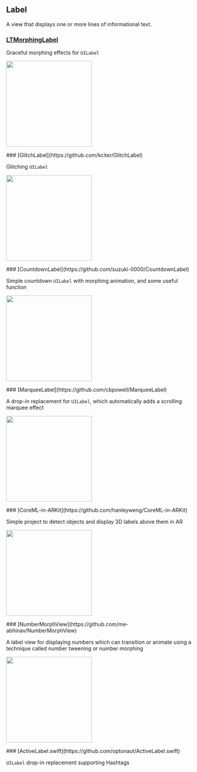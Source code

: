 ## Label

A view that displays one or more lines of informational text.
### [LTMorphingLabel](https://github.com/lexrus/LTMorphingLabel)

Graceful morphing effects for `UILabel`

<p float="left">
<img src="https://cloud.githubusercontent.com/assets/219689/3491822/96bf5de6-059d-11e4-9826-a6f82025d1af.gif" width="230">
</p>### [GlitchLabel](https://github.com/kciter/GlitchLabel)

Glitching `UILabel`

<p float="left">
<img src="https://raw.githubusercontent.com/kciter/GlitchLabel/master/Images/preview.gif" width="230">
</p>### [CountdownLabel](https://github.com/suzuki-0000/CountdownLabel)

Simple countdown `UILabel` with morphing animation, and some useful function

<p float="left">
<img src="https://raw.githubusercontent.com/suzuki-0000/CountdownLabel/master/Screenshots/example01.gif" width="230">
</p>### [MarqueeLabel](https://github.com/cbpowell/MarqueeLabel)

A drop-in replacement for `UILabel`, which automatically adds a scrolling marquee effect

<p float="left">
<img src="https://raw.githubusercontent.com/cbpowell/MarqueeLabel/master/Metadata/MarqueeLabelDemo.gif" width="230">
</p>### [CoreML-in-ARKit](https://github.com/hanleyweng/CoreML-in-ARKit)

Simple project to detect objects and display 3D labels above them in AR

<p float="left">
<img src="https://raw.githubusercontent.com/hanleyweng/CoreML-in-ARKit/master/post-media/giphy.gif" width="230">
</p>### [NumberMorphView](https://github.com/me-abhinav/NumberMorphView)

A label view for displaying numbers which can transition or animate using a technique called number tweening or number morphing

<p float="left">
<img src="https://raw.githubusercontent.com/me-abhinav/NumberMorphView/dev/sample.gif" width="230">
</p>### [ActiveLabel.swift](https://github.com/optonaut/ActiveLabel.swift)

`UILabel` drop-in replacement supporting Hashtags

